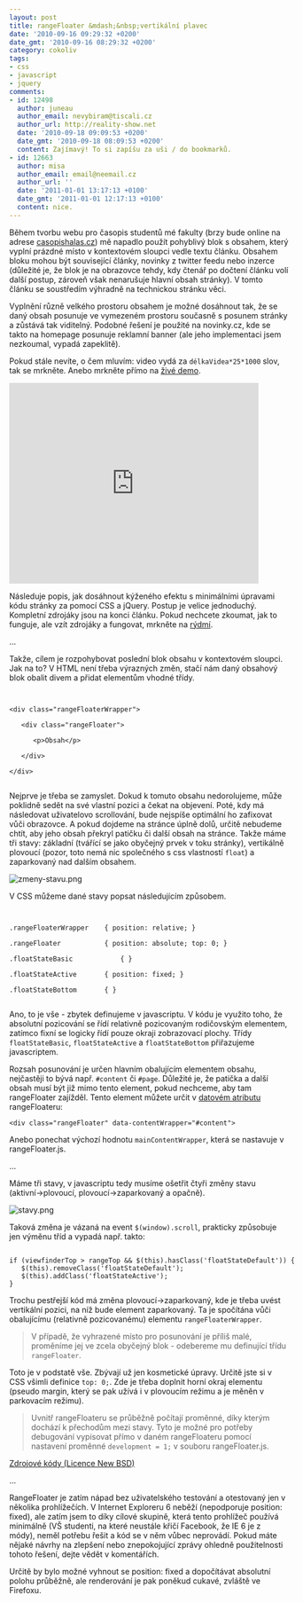 ```yaml
---
layout: post
title: rangeFloater &mdash;&nbsp;vertikální plavec
date: '2010-09-16 09:29:32 +0200'
date_gmt: '2010-09-16 08:29:32 +0200'
category: cokoliv
tags:
- css
- javascript
- jquery
comments:
- id: 12498
  author: juneau
  author_email: nevybiram@tiscali.cz
  author_url: http://reality-show.net
  date: '2010-09-18 09:09:53 +0200'
  date_gmt: '2010-09-18 08:09:53 +0200'
  content: Zajímavý! To si zapíšu za uši / do bookmarků.
- id: 12663
  author: misa
  author_email: email@neemail.cz
  author_url: ''
  date: '2011-01-01 13:17:13 +0100'
  date_gmt: '2011-01-01 12:17:13 +0100'
  content: nice.
---
```

<p>Během tvorbu webu pro časopis studentů mé fakulty (brzy bude online na adrese <a href="http://casopishalas.cz">casopishalas.cz</a>) mě napadlo použít pohyblivý blok s obsahem, který vyplní prázdné místo v kontextovém sloupci vedle textu článku. Obsahem bloku mohou být související články, novinky z twitter feedu nebo inzerce (důležité je, že blok je na obrazovce tehdy, kdy čtenář po dočtení článku volí další postup, zároveň však nenarušuje hlavní obsah stránky). V tomto článku se soustředím výhradně na technickou stránku věci.</p>
<p>Vyplnění různě velkého prostoru obsahem je možné dosáhnout tak, že se daný obsah posunuje ve vymezeném prostoru současně s posunem stránky a zůstává tak viditelný. Podobné řešení je použité na novinky.cz, kde se takto na homepage posunuje reklamní banner (ale jeho implementaci jsem nezkoumal, vypadá zapeklitě).</p>
<p>Pokud stále nevíte, o čem mluvím: video vydá za <code>délkaVidea*25*1000</code> slov, tak se mrkněte. Anebo mrkněte přímo na <a href="http://jan-martinek.com/rangeFloater/demo/">živé demo</a>.</p>
<p><object width="450" height="362"><param name="movie" value="http://www.youtube.com/v/kWN1h_O_2Po?fs=1&amp;hl=en_US&amp;rel=0&amp;hd=1"></param><param name="allowFullScreen" value="true"></param><param name="allowscriptaccess" value="always"></param><embed src="http://www.youtube.com/v/kWN1h_O_2Po?fs=1&amp;hl=en_US&amp;rel=0&amp;hd=1" type="application/x-shockwave-flash" allowscriptaccess="always" allowfullscreen="true" width="450" height="362"></embed></object></p>
<p>Následuje popis, jak dosáhnout kýženého efektu s minimálními úpravami kódu stránky za pomocí CSS a jQuery. Postup je velice jednoduchý. Kompletní zdrojáky jsou na konci článku. Pokud nechcete zkoumat, jak to funguje, ale vzít zdrojáky a fungovat, mrkněte na <a href="http://jan-martinek.com/rangeFloater/readme.html">rýdmí</a>.</p>
<p class="ellipsisDivider">&hellip;</p>
<p>Takže, cílem je rozpohybovat poslední blok obsahu v kontextovém sloupci. Jak na to? V HTML není třeba výrazných změn, stačí nám daný obsahový blok obalit divem a přidat elementům vhodné třídy.</p>
<p><code><br />
&lt;div class="rangeFloaterWrapper"&gt;<br />
&nbsp;&nbsp;&nbsp;&lt;div class="rangeFloater"&gt;<br />
&nbsp;&nbsp;&nbsp;&nbsp;&nbsp;&nbsp;&lt;p&gt;Obsah&lt;/p&gt;<br />
&nbsp;&nbsp;&nbsp;&lt;/div&gt;<br />
&lt;/div&gt;<br />
</code></p>
<p>Nejprve je třeba se zamyslet. Dokud k tomuto obsahu nedorolujeme, může poklidně sedět na své vlastní pozici a čekat na objevení. Poté, kdy má následovat uživatelovo scrollování, bude nejspíše optimální ho zafixovat vůči obrazovce. A pokud dojdeme na stránce úplně dolů, určitě nebudeme chtít, aby jeho obsah překryl patičku či další obsah na stránce. Takže máme tři stavy: základní (tvářící se jako obyčejný prvek v toku stránky), vertikálně plovoucí (pozor, toto nemá nic společného s css vlastností <code>float</code>) a zaparkovaný nad dalším obsahem.</p>
<p><img src='%base_url%/assets/wp-uploads/2010/09/zmeny-stavu.png' alt='zmeny-stavu.png' /></p>
<p>V CSS můžeme dané stavy popsat následujícím způsobem.</p>
<p><code><br />
.rangeFloaterWrapper 	{ position: relative; }<br />
.rangeFloater 			{ position: absolute; top: 0; }<br />
.floatStateBasic			{ }<br />
.floatStateActive 		{ position: fixed; }<br />
.floatStateBottom 		{ }<br />
</code></p>
<p>Ano, to je vše - zbytek definujeme v javascriptu. V kódu je využito toho, že absolutní pozicování se řídí relativně pozicovaným rodičovským elementem, zatímco fixní se logicky řídí pouze okraji zobrazovací plochy. Třídy <code>floatStateBasic</code>, <code>floatStateActive</code> a <code>floatStateBottom</code> přiřazujeme javascriptem.</p>
<p>Rozsah posunování je určen hlavním obalujícím elementem obsahu, nejčastěji to bývá např. <code>#content</code> či <code>#page</code>. Důležité je, že patička a další obsah musí být již mimo tento element, pokud nechceme, aby tam rangeFloater zajížděl. Tento element můžete určit v <a href="http://ejohn.org/blog/html-5-data-attributes/">datovém atributu</a> rangeFloateru: </p>
<p><code style="white-space:nowrap">&lt;div class="rangeFloater" data-contentWrapper="#content"&gt;</code></p>
<p>Anebo ponechat výchozí hodnotu <code>mainContentWrapper</code>, která se nastavuje v rangeFloater.js.</p>
<p class="ellipsisDivider">&hellip;</p>
<p>Máme tři stavy, v javascriptu tedy musíme ošetřit čtyři změny stavu (aktivní&rarr;plovoucí, plovoucí&rarr;zaparkovaný a opačně). </p>
<p><img src='%base_url%/assets/wp-uploads/2010/09/stavy.png' alt='stavy.png' /></p>
<p>Taková změna je vázaná na event <code>$(window).scroll</code>, prakticky způsobuje jen výměnu tříd a vypadá např. takto:</p>
<p><code style="white-space:nowrap"><br />
if (viewfinderTop > rangeTop && $(this).hasClass('floatStateDefault')) {<br />
&nbsp;&nbsp;&nbsp;$(this).removeClass('floatStateDefault');<br />
&nbsp;&nbsp;&nbsp;$(this).addClass('floatStateActive');<br />
}<br />
</code></p>
<p>Trochu pestřejší kód má změna plovoucí&rarr;zaparkovaný, kde je třeba uvést vertikální pozici, na níž bude element zaparkovaný. Ta je spočítána vůči obalujícímu (relativně pozicovanému) elementu <code>rangeFloaterWrapper</code>.</p>
<blockquote><p>V případě, že vyhrazené místo pro posunování je příliš malé, proměníme jej ve zcela obyčejný blok - odebereme mu definující třídu <code>rangeFloater</code>.</p></blockquote>
<p>Toto je v podstatě vše. Zbývají už jen kosmetické úpravy. Určitě jste si v CSS všimli definice <code>top: 0;</code>. Zde je třeba doplnit horní okraj elementu (pseudo margin, který se pak užívá i v plovoucím režimu a je měněn v parkovacím režimu). </p>
<blockquote><p>Uvnitř rangeFloateru se průběžně počítají proměnné, díky kterým dochází k přechodům mezi stavy. Tyto je možné pro potřeby debugování vypisovat přímo v daném rangeFloateru pomocí nastavení proměnné <code>development = 1;</code> v souboru rangeFloater.js.</p></blockquote>
<p><a href="http://jan-martinek.com/rangeFloater/rangeFloater.zip">Zdrojové kódy (Licence New BSD)</a></p>
<p class="ellipsisDivider">&hellip;</p>
<p>RangeFloater je zatím nápad bez uživatelského testování a otestovaný jen v několika prohlížečích. V Internet Exploreru 6 neběží (nepodporuje position: fixed), ale zatím jsem to díky cílové skupině, která tento prohlížeč používá minimálně (VŠ studenti, na které neustále křičí Facebook, že IE 6 je z módy), neměl potřebu řešit a kód se v něm vůbec neprovádí. Pokud máte nějaké návrhy na zlepšení nebo znepokojující zprávy ohledně použitelnosti tohoto řešení, dejte vědět v komentářích.</p>
<p>Určitě by bylo možné vyhnout se position: fixed a dopočítávat absolutní polohu průběžně, ale renderování je pak poněkud cukavé, zvláště ve Firefoxu.</p>
